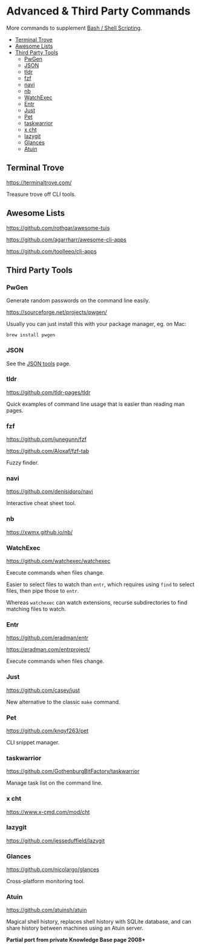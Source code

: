 # Advanced & Third Party Commands

More commands to supplement [Bash / Shell Scripting](bash.md).

<!-- INDEX_START -->

- [Terminal Trove](#terminal-trove)
- [Awesome Lists](#awesome-lists)
- [Third Party Tools](#third-party-tools)
  - [PwGen](#pwgen)
  - [JSON](#json)
  - [tldr](#tldr)
  - [fzf](#fzf)
  - [navi](#navi)
  - [nb](#nb)
  - [WatchExec](#watchexec)
  - [Entr](#entr)
  - [Just](#just)
  - [Pet](#pet)
  - [taskwarrior](#taskwarrior)
  - [x cht](#x-cht)
  - [lazygit](#lazygit)
  - [Glances](#glances)
  - [Atuin](#atuin)

<!-- INDEX_END -->

## Terminal Trove

<https://terminaltrove.com/>

Treasure trove off CLI tools.

## Awesome Lists

<https://github.com/rothgar/awesome-tuis>

<https://github.com/agarrharr/awesome-cli-apps>

<https://github.com/toolleeo/cli-apps>

## Third Party Tools

### PwGen

Generate random passwords on the command line easily.

<https://sourceforge.net/projects/pwgen/>

Usually you can just install this with your package manager, eg. on Mac:

```shell
brew install pwgen
```

### JSON

See the [JSON tools](json.md) page.

### tldr

<https://github.com/tldr-pages/tldr>

Quick examples of command line usage that is easier than reading man pages.

### fzf

<https://github.com/junegunn/fzf>

<https://github.com/Aloxaf/fzf-tab>

Fuzzy finder.

### navi

<https://github.com/denisidoro/navi>

Interactive cheat sheet tool.

### nb

<https://xwmx.github.io/nb/>

### WatchExec

<https://github.com/watchexec/watchexec>

Execute commands when files change.

Easier to select files to watch than `entr`, which requires using `find` to select files, then pipe those to `entr`.

Whereas `watchexec` can watch extensions, recurse subdirectories to find matching files to watch.

### Entr

<https://github.com/eradman/entr>

<https://eradman.com/entrproject/>

Execute commands when files change.

### Just

<https://github.com/casey/just>

New alternative to the classic `make` command.

### Pet

<https://github.com/knqyf263/pet>

CLI snippet manager.

### taskwarrior

<https://github.com/GothenburgBitFactory/taskwarrior>

Manage task list on the command line.

### x cht

<https://www.x-cmd.com/mod/cht>

### lazygit

<https://github.com/jesseduffield/lazygit>

### Glances

<https://github.com/nicolargo/glances>

Cross-platform monitoring tool.

### Atuin

<https://github.com/atuinsh/atuin>

Magical shell history, replaces shell history with SQLite database,
and can share history between machines using an Atuin server.

**Partial port from private Knowledge Base page 2008+**
